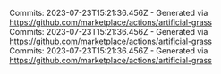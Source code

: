 Commits: 2023-07-23T15:21:36.456Z - Generated via https://github.com/marketplace/actions/artificial-grass
<br>
Commits: 2023-07-23T15:21:36.456Z - Generated via https://github.com/marketplace/actions/artificial-grass
<br>
Commits: 2023-07-23T15:21:36.456Z - Generated via https://github.com/marketplace/actions/artificial-grass
<br>
